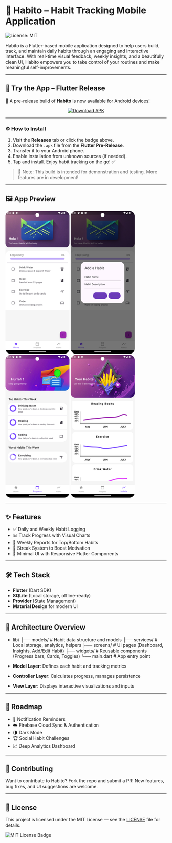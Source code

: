 # 📱 Habito – Habit Tracking Mobile Application

![License: MIT](https://img.shields.io/badge/License-MIT-blue.svg)

Habito is a Flutter-based mobile application designed to help users build, track, and maintain daily habits through an engaging and interactive interface. With real-time visual feedback, weekly insights, and a beautifully clean UI, Habito empowers you to take control of your routines and make meaningful self-improvements.

---

## 📲 Try the App – Flutter Release

🎉 A pre-release build of **Habito** is now available for Android devices!

<div align="center">
  <a href="https://github.com/dev-vasu/Habito/releases/tag/Flutter">
    <img src="https://img.shields.io/badge/Download%20APK-Pre--Release-green?style=for-the-badge&logo=android" alt="Download APK">
  </a>
</div>

---

### ⚙️ How to Install

1. Visit the **Releases** tab or click the badge above.
2. Download the `.apk` file from the **Flutter Pre-Release**.
3. Transfer it to your Android phone.
4. Enable installation from unknown sources (if needed).
5. Tap and install. Enjoy habit tracking on the go! ✅

> 🧪 Note: This build is intended for demonstration and testing. More features are in development!

---

## 🖼️ App Preview

<p float="left">
  <img src="https://github.com/dev-vasu/Habito/blob/main/screenshots/Screenshot_20240725_165643.png" width="200"/>
  <img src="https://github.com/dev-vasu/Habito/blob/main/screenshots/Screenshot_20240725_165708.png" width="200"/>
  <img src="https://github.com/dev-vasu/Habito/blob/main/screenshots/Screenshot_20240725_165718.png" width="200"/>
  <img src="https://github.com/dev-vasu/Habito/blob/main/screenshots/Screenshot_20240725_165731.png" width="200"/>
</p>

---

## ✨ Features

- ✅ Daily and Weekly Habit Logging  
- 📊 Track Progress with Visual Charts  
- 📆 Weekly Reports for Top/Bottom Habits  
- 🧠 Streak System to Boost Motivation  
- 🎯 Minimal UI with Responsive Flutter Components  

---

## 🛠️ Tech Stack

- **Flutter** (Dart SDK)  
- **SQLite** (Local storage, offline-ready)  
- **Provider** (State Management)  
- **Material Design** for modern UI

---

## 🧠 Architecture Overview

- lib/
 ├── models/     # Habit data structure and models
 ├── services/   # Local storage, analytics, helpers
  ├── screens/    # UI pages (Dashboard, Insights, Add/Edit Habit)
├── widgets/    # Reusable components (Progress bars, Cards, Toggles)
  └── main.dart   # App entry point



- **Model Layer**: Defines each habit and tracking metrics  
- **Controller Layer**: Calculates progress, manages persistence  
- **View Layer**: Displays interactive visualizations and inputs  

---

## 🔮 Roadmap

- 🔔 Notification Reminders  
- ☁️ Firebase Cloud Sync & Authentication  
- 🌗 Dark Mode  
- 🏆 Social Habit Challenges  
- 📈 Deep Analytics Dashboard

---

## 🤝 Contributing

Want to contribute to Habito? Fork the repo and submit a PR! New features, bug fixes, and UI suggestions are welcome.

---

## 📎 License

This project is licensed under the MIT License — see the [LICENSE](./LICENSE) file for details.

<p align="left">
  <img src="https://img.shields.io/badge/License-MIT-blue.svg" alt="MIT License Badge">
</p>
